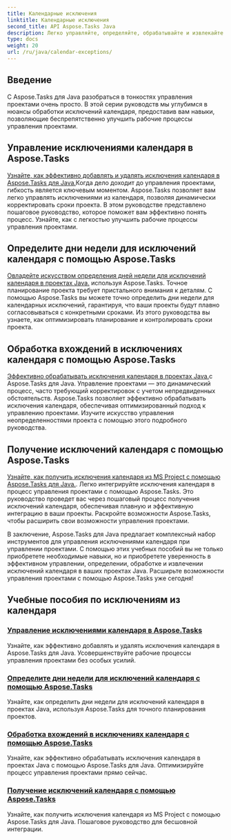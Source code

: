 ```yaml
---
title: Календарные исключения
linktitle: Календарные исключения
second_title: API Aspose.Tasks Java
description: Легко управляйте, определяйте, обрабатывайте и извлекайте исключения календаря в проектах Java с помощью Aspose.Tasks. Оптимизируйте рабочие процессы проекта для эффективного управления проектами.
type: docs
weight: 20
url: /ru/java/calendar-exceptions/
---
```


## Введение

С Aspose.Tasks для Java разобраться в тонкостях управления проектами очень просто. В этой серии руководств мы углубимся в нюансы обработки исключений календаря, предоставив вам навыки, позволяющие беспрепятственно улучшить рабочие процессы управления проектами.

## Управление исключениями календаря в Aspose.Tasks
[Узнайте, как эффективно добавлять и удалять исключения календаря в Aspose.Tasks для Java.](./add-remove/)Когда дело доходит до управления проектами, гибкость является ключевым моментом. Aspose.Tasks позволяет вам легко управлять исключениями из календаря, позволяя динамически корректировать сроки проекта. В этом руководстве представлено пошаговое руководство, которое поможет вам эффективно понять процесс. Узнайте, как с легкостью улучшить рабочие процессы управления проектами.

## Определите дни недели для исключений календаря с помощью Aspose.Tasks
[Овладейте искусством определения дней недели для исключений календаря в проектах Java.](./define-weekdays/) используя Aspose.Tasks. Точное планирование проекта требует пристального внимания к деталям. С помощью Aspose.Tasks вы можете точно определить дни недели для календарных исключений, гарантируя, что ваши проекты будут плавно согласовываться с конкретными сроками. Из этого руководства вы узнаете, как оптимизировать планирование и контролировать сроки проекта.

## Обработка вхождений в исключениях календаря с помощью Aspose.Tasks
[Эффективно обрабатывать исключения календаря в проектах Java.](./handle-occurrences/)с Aspose.Tasks для Java. Управление проектами — это динамический процесс, часто требующий корректировок с учетом непредвиденных обстоятельств. Aspose.Tasks позволяет эффективно обрабатывать исключения календаря, обеспечивая оптимизированный подход к управлению проектами. Изучите искусство управления неопределенностями проекта с помощью этого подробного руководства.

## Получение исключений календаря с помощью Aspose.Tasks
[Узнайте, как получить исключения календаря из MS Project с помощью Aspose.Tasks для Java.](./retrieve/). Легко интегрируйте исключения календаря в процесс управления проектами с помощью Aspose.Tasks. Это руководство проведет вас через пошаговый процесс получения исключений календаря, обеспечивая плавную и эффективную интеграцию в ваши проекты. Раскройте возможности Aspose.Tasks, чтобы расширить свои возможности управления проектами.

В заключение, Aspose.Tasks для Java предлагает комплексный набор инструментов для управления исключениями календаря при управлении проектами. С помощью этих учебных пособий вы не только приобретете необходимые навыки, но и приобретете уверенность в эффективном управлении, определении, обработке и извлечении исключений календаря в ваших проектах Java. Расширьте возможности управления проектами с помощью Aspose.Tasks уже сегодня!
## Учебные пособия по исключениям из календаря
### [Управление исключениями календаря в Aspose.Tasks](./add-remove/)
Узнайте, как эффективно добавлять и удалять исключения календаря в Aspose.Tasks для Java. Усовершенствуйте рабочие процессы управления проектами без особых усилий.
### [Определите дни недели для исключений календаря с помощью Aspose.Tasks](./define-weekdays/)
Узнайте, как определить дни недели для исключений календаря в проектах Java, используя Aspose.Tasks для точного планирования проектов.
### [Обработка вхождений в исключениях календаря с помощью Aspose.Tasks](./handle-occurrences/)
Узнайте, как эффективно обрабатывать исключения календаря в проектах Java с помощью Aspose.Tasks для Java. Оптимизируйте процесс управления проектами прямо сейчас.
### [Получение исключений календаря с помощью Aspose.Tasks](./retrieve/)
Узнайте, как получить исключения календаря из MS Project с помощью Aspose.Tasks для Java. Пошаговое руководство для бесшовной интеграции.